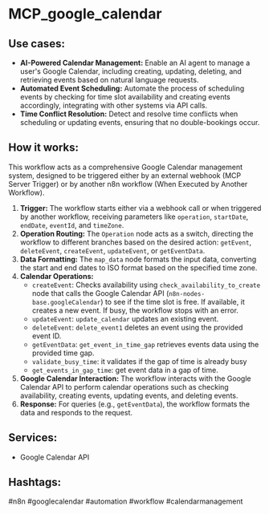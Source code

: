# MCP_google_calendar

## Use cases:

- **AI-Powered Calendar Management:** Enable an AI agent to manage a user's Google Calendar, including creating, updating, deleting, and retrieving events based on natural language requests.
- **Automated Event Scheduling:** Automate the process of scheduling events by checking for time slot availability and creating events accordingly, integrating with other systems via API calls.
- **Time Conflict Resolution:** Detect and resolve time conflicts when scheduling or updating events, ensuring that no double-bookings occur.

## How it works:

This workflow acts as a comprehensive Google Calendar management system, designed to be triggered either by an external webhook (MCP Server Trigger) or by another n8n workflow (When Executed by Another Workflow).

1.  **Trigger:** The workflow starts either via a webhook call or when triggered by another workflow, receiving parameters like `operation`, `startDate`, `endDate`, `eventId`, and `timeZone`.
2.  **Operation Routing:** The `Operation` node acts as a switch, directing the workflow to different branches based on the desired action: `getEvent`, `deleteEvent`, `createEvent`, `updateEvent`, or `getEventData`.
3.  **Data Formatting:** The `map_data` node formats the input data, converting the start and end dates to ISO format based on the specified time zone.
4.  **Calendar Operations:**
    -   `createEvent`: Checks availability using `check_availability_to_create` node that calls the Google Calendar API (`n8n-nodes-base.googleCalendar`) to see if the time slot is free. If available, it creates a new event. If busy, the workflow stops with an error.
    -   `updateEvent`: `update_calendar` updates an existing event.
    -   `deleteEvent`: `delete_event1` deletes an event using the provided event ID.
    -   `getEventData`: `get_event_in_time_gap` retrieves events data using the provided time gap.
    -    `validate_busy_time`: it validates if the gap of time is already busy
    -    `get_events_in_gap_time`: get event data in a gap of time.
5.  **Google Calendar Interaction:** The workflow interacts with the Google Calendar API to perform calendar operations such as checking availability, creating events, updating events, and deleting events.
6.  **Response:** For queries (e.g., `getEventData`), the workflow formats the data and responds to the request.

## Services:

-   Google Calendar API

## Hashtags:

#n8n #googlecalendar #automation #workflow #calendarmanagement
